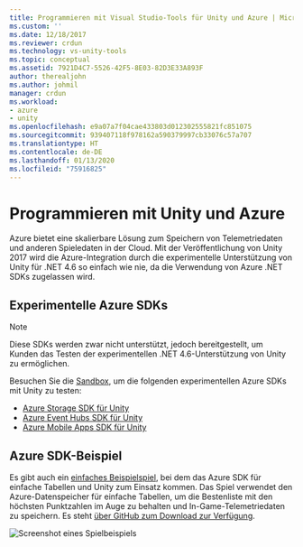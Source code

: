 ```yaml
---
title: Programmieren mit Visual Studio-Tools für Unity und Azure | Microsoft-Dokumentation
ms.custom: ''
ms.date: 12/18/2017
ms.reviewer: crdun
ms.technology: vs-unity-tools
ms.topic: conceptual
ms.assetid: 7921D4C7-5526-42F5-8E03-82D3E33A893F
author: therealjohn
ms.author: johmil
manager: crdun
ms.workload:
- azure
- unity
ms.openlocfilehash: e9a07a7f04cae433803d012302555821fc851075
ms.sourcegitcommit: 939407118f978162a590379997cb33076c57a707
ms.translationtype: HT
ms.contentlocale: de-DE
ms.lasthandoff: 01/13/2020
ms.locfileid: "75916825"
---
```

# <a name="program-with-unity-and-azure"></a>Programmieren mit Unity und Azure

Azure bietet eine skalierbare Lösung zum Speichern von Telemetriedaten und anderen Spieledaten in der Cloud. Mit der Veröffentlichung von Unity 2017 wird die Azure-Integration durch die experimentelle Unterstützung von Unity für .NET 4.6 so einfach wie nie, da die Verwendung von Azure .NET SDKs zugelassen wird.

## <a name="experimental-azure-sdks"></a>Experimentelle Azure SDKs

> [!NOTE]
> Diese SDKs werden zwar nicht unterstützt, jedoch bereitgestellt, um Kunden das Testen der experimentellen .NET 4.6-Unterstützung von Unity zu ermöglichen.

Besuchen Sie die [Sandbox](/sandbox/), um die folgenden experimentellen Azure SDKs mit Unity zu testen:

* [Azure Storage SDK für Unity](/sandbox/gamedev/unity/azure-storage-unity?wt.mc_id=azgamedev-sandbox-brpeek)
* [Azure Event Hubs SDK für Unity](/sandbox/gamedev/unity/azure-event-hubs-unity?WT.mc_id=azgamedev-sandbox-brpeek)
* [Azure Mobile Apps SDK für Unity](/sandbox/gamedev/unity/azure-mobile-apps-unity?WT.mc_id=azgamedev-sandbox-brpeek)

## <a name="azure-sdk-sample"></a>Azure SDK-Beispiel

Es gibt auch ein [einfaches Beispielspiel](/sandbox/gamedev/unity/samples/azure-mobile-apps-unity-racer), bei dem das Azure SDK für einfache Tabellen und Unity zum Einsatz kommen. Das Spiel verwendet den Azure-Datenspeicher für einfache Tabellen, um die Bestenliste mit den höchsten Punktzahlen im Auge zu behalten und In-Game-Telemetriedaten zu speichern. Es steht [über GitHub zum Download zur Verfügung](https://github.com/BrianPeek/AzureSamples-Unity).

![Screenshot eines Spielbeispiels](media/vstu_azure-test-sample-game-image2.png)
